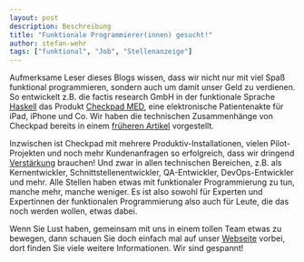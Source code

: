 ```yaml
---
layout: post
description: Beschreibung
title: "Funktionale Programmierer(innen) gesucht!"
author: stefan-wehr
tags: ["funktional", "Job", "Stellenanzeige"]
---
```


Aufmerksame Leser dieses Blogs wissen, dass wir nicht nur
mit viel Spaß funktional programmieren, sondern auch um damit unser Geld
zu verdienen. So entwickelt z.B. die factis research GmbH in der
funktionale Sprache [Haskell](http://haskell.org) das Produkt [Checkpad
MED](http://checkpad.de),
eine elektronische Patientenakte für iPad, iPhone und Co. Wir haben
die technischen Zusammenhänge von Checkpad bereits in einem [früheren
Artikel](/2013/07/17/medizin-funktional.html) vorgestellt.

Inzwischen ist Checkpad mit mehrere Produktiv-Installationen,
vielen Pilot-Projekten und noch mehr Kundenanfragen so erfolgreich, dass wir dringend
[Verstärkung](http://checkpad.de/jobs) brauchen! Und zwar in allen technischen Bereichen, z.B. als
Kernentwickler, Schnittstellenentwickler, QA-Entwickler, DevOps-Entwickler
und mehr. Alle Stellen haben etwas mit funktionaler Programmierung zu tun,
manche mehr, manche weniger. Es ist also sowohl für Experten und
Expertinnen der funktionalen Programmierung also auch für Leute, die das
noch werden wollen, etwas dabei.

Wenn Sie Lust haben, gemeinsam mit uns in einem tollen Team etwas zu bewegen,
dann schauen Sie doch einfach mal auf unser
[Webseite](http://checkpad.de/jobs) vorbei, dort finden Sie viele weitere
Informationen. Wir sind gespannt!

<!-- more end -->

